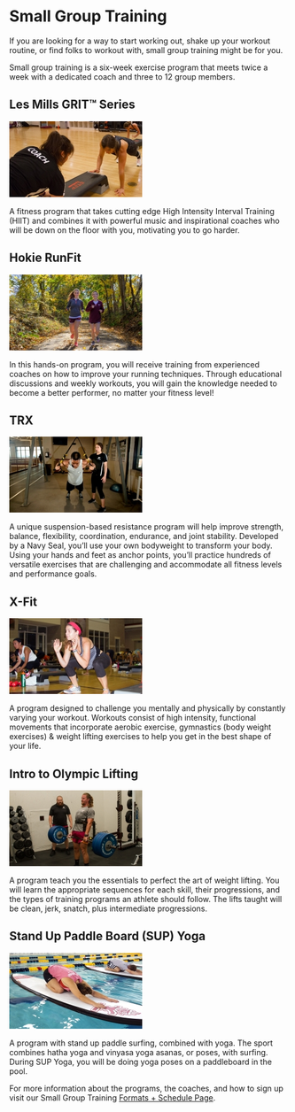 # Small Group Training

If you are looking for a way to start working out, shake up your workout routine, or find folks to workout with, small group training might be for you.

Small group training is a six-week exercise program that meets twice a week with a dedicated coach and three to 12 group members.

## Les Mills GRIT™ Series

![GRIT Lesson](smallgroup1.jpg)

A fitness program that takes cutting edge High Intensity Interval Training (HIIT) and combines it with powerful music and inspirational coaches who will be down on the floor with you, motivating you to go harder.

## Hokie RunFit

![RunFit Lesson](smallgroup2.jpg)

In this hands-on program, you will receive training from experienced coaches on how to improve your running techniques. Through educational discussions and weekly workouts, you will gain the knowledge needed to become a better performer, no matter your fitness level! 
 
## TRX

![TRX Lesson](smallgroup3.jpg)

A unique suspension-based resistance program will help improve strength, balance, flexibility, coordination, endurance, and joint stability. Developed by a Navy Seal, you’ll use your own bodyweight to transform your body. Using your hands and feet as anchor points, you’ll practice hundreds of versatile exercises that are challenging and accommodate all fitness levels and performance goals.

## X-Fit

![X-Fit Lesson](smallgroup4.jpg)

A program designed to challenge you mentally and physically by constantly varying your workout. Workouts consist of high intensity, functional movements that incorporate aerobic exercise, gymnastics (body weight exercises) & weight lifting exercises to help you get in the best shape of your life.

## Intro to Olympic Lifting 

![Olypmic Lifting Lesson](smallgroup5.jpg)

A program teach you the essentials to perfect the art of weight lifting. You will learn the appropriate sequences for each skill, their progressions, and the types of training programs an athlete should follow. The lifts taught will be clean, jerk, snatch, plus intermediate progressions. 

## Stand Up Paddle Board (SUP) Yoga

![Paddle Board Yoga Lesson](smallgroup6.jpg)

A program with stand up paddle surfing, combined with yoga. The sport combines hatha yoga and vinyasa yoga asanas, or poses, with surfing. During SUP Yoga, you will be doing yoga poses on a paddleboard in the pool.
  
For more information about the programs, the coaches, and how to sign up visit our Small Group Training [Formats + Schedule Page](http://www.recsports.vt.edu/getactive/smallgroup/formatdescriptions.html).


